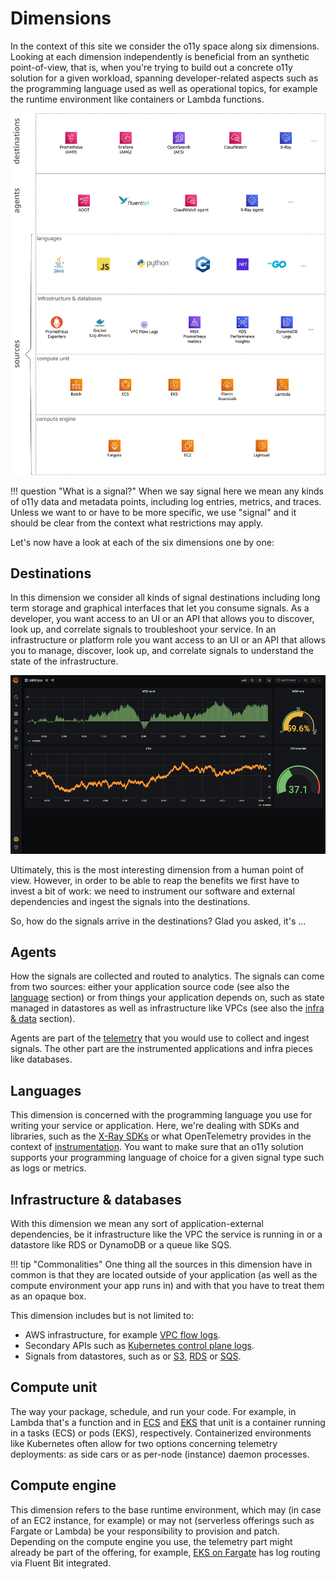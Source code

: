 # Dimensions

In the context of this site we consider the o11y space along six dimensions.
Looking at each dimension independently is beneficial from an synthetic
point-of-view, that is, when you're trying to build out a concrete o11y solution
for a given workload, spanning developer-related aspects such as the programming
language used as well as operational topics, for example the runtime environment
like containers or Lambda functions.

![o11y space](images/o11y-space.png)


!!! question "What is a signal?"
    When we say signal here we mean any kinds of o11y data and metadata points,
    including log entries, metrics, and traces. Unless we want to or have to be
    more specific, we use "signal" and it should be clear from the context what
    restrictions may apply.

Let's now have a look at each of the six dimensions one by one:

## Destinations

In this dimension we consider all kinds of signal destinations including long term
storage and graphical interfaces that let you consume signals. As a developer,
you want access to an UI or an API that allows you to discover, look up, and
correlate signals to troubleshoot your service. In an infrastructure or platform
role you want access to an UI or an API that allows you to manage, discover,
look up, and correlate signals to understand the state of the infrastructure.

![Grafana screen shot](images/grafana.png)

Ultimately, this is the most interesting dimension from a human point of view.
However, in order to be able to reap the benefits we first have to invest a bit
of work: we need to instrument our software and external dependencies and ingest
the signals into the destinations.

So, how do the signals arrive in the destinations? Glad you asked, it's …

## Agents

How the signals are collected and routed to analytics. The signals can come 
from two sources: either your application source code (see also the
[language](#language) section) or from things your application depends on, 
such as state managed in datastores as well as infrastructure like VPCs (see
also the [infra & data](#infra-data) section).

Agents are part of the [telemetry](../telemetry) that you would use to collect
and ingest signals. The other part are the instrumented applications and infra
pieces like databases.

## Languages

This dimension is concerned with the programming language you use for writing
your service or application. Here, we're dealing with SDKs and libraries, such 
as the [X-Ray SDKs][xraysdks] or what OpenTelemetry provides in the context
of [instrumentation][otelinst]. You want to make sure that an o11y solution
supports your programming language of choice for a given signal type such as
logs or metrics.

## Infrastructure & databases

With this dimension we mean any sort of application-external dependencies, 
be it infrastructure like the VPC the service is running in or a datastore
like RDS or DynamoDB or a queue like SQS. 

!!! tip "Commonalities"
    One thing all the sources in this dimension have
    in common is that they are located outside of your application (as well
    as the compute environment your app runs in) and with that you have to treat
    them as an opaque box.

This dimension includes but is not limited to:

- AWS infrastructure, for example [VPC flow logs][vpcfl].
- Secondary APIs such as [Kubernetes control plane logs][kubecpl].
- Signals from datastores, such as or [S3][s3mon], [RDS][rdsmon] or [SQS][sqstrace].


## Compute unit

The way your package, schedule, and run your code. For example, in Lambda that's a
function and in [ECS][ecs] and [EKS][eks] that unit is a container running in
a tasks (ECS) or pods (EKS), respectively. Containerized environments like Kubernetes
often allow for two options concerning telemetry deployments: as side cars or
as per-node (instance) daemon processes.

## Compute engine

This dimension refers to the base runtime environment, which may (in case of an
EC2 instance, for example) or may not (serverless offerings such as Fargate or Lambda)
be your responsibility to provision and patch. Depending on the compute engine
you use, the telemetry part might already be part of the offering, for example,
[EKS on Fargate][firelensef] has log routing via Fluent Bit integrated.


[aes]: https://aws.amazon.com/elasticsearch-service/ "Amazon Elasticsearch Service"
[adot]: https://aws-otel.github.io/ "AWS Distro for OpenTelemetry"
[amg]: https://aws.amazon.com/grafana/ "Amazon Managed Grafana"
[amp]: https://aws.amazon.com/prometheus/ "Amazon Managed Service for Prometheus"
[batch]: https://aws.amazon.com/batch/ "AWS Batch"
[beans]: https://aws.amazon.com/elasticbeanstalk/ "AWS Elastic Beanstalk"
[cw]: https://aws.amazon.com/cloudwatch/ "Amazon CloudWatch"
[dimensions]: ../dimensions
[ec2]: https://aws.amazon.com/ec2/ "Amazon EC2"
[ecs]: https://aws.amazon.com/ecs/ "Amazon Elastic Container Service"
[eks]: https://aws.amazon.com/eks/ "Amazon Elastic Kubernetes Service"
[fargate]: https://aws.amazon.com/fargate/ "AWS Fargate"
[fluentbit]: https://fluentbit.io/ "Fluent Bit"
[firelensef]: https://aws.amazon.com/blogs/containers/fluent-bit-for-amazon-eks-on-aws-fargate-is-here/ "Fluent Bit for Amazon EKS on AWS Fargate is here"
[jaeger]: https://www.jaegertracing.io/ "Jaeger"
[kafka]: https://kafka.apache.org/ "Apache Kafka"
[kubecpl]: https://docs.aws.amazon.com/eks/latest/userguide/control-plane-logs.html "Amazon EKS control plane logging"
[lambda]: https://aws.amazon.com/lambda/ "AWS Lambda"
[lightsail]: https://aws.amazon.com/lightsail/ "Amazon Lightsail"
[otel]: https://opentelemetry.io/ "OpenTelemetry"
[otelinst]: https://opentelemetry.io/docs/concepts/instrumenting/
[promex]: https://prometheus.io/docs/instrumenting/exporters/ "Prometheus exporters and integrations"
[rdsmon]: https://docs.aws.amazon.com/AmazonRDS/latest/UserGuide/Overview.LoggingAndMonitoring.html "Logging and monitoring in Amazon RDS"
[s3]: https://aws.amazon.com/s3/ "Amazon S3"
[s3mon]: https://docs.aws.amazon.com/AmazonS3/latest/userguide/s3-incident-response.html "Logging and monitoring in Amazon S3"
[sqstrace]: https://docs.aws.amazon.com/xray/latest/devguide/xray-services-sqs.html "Amazon SQS and AWS X-Ray"
[vpcfl]: https://docs.aws.amazon.com/vpc/latest/userguide/flow-logs.html "VPC Flow Logs"
[xray]: https://aws.amazon.com/xray/ "AWS X-Ray"
[xraysdks]: https://docs.aws.amazon.com/xray/index.html
